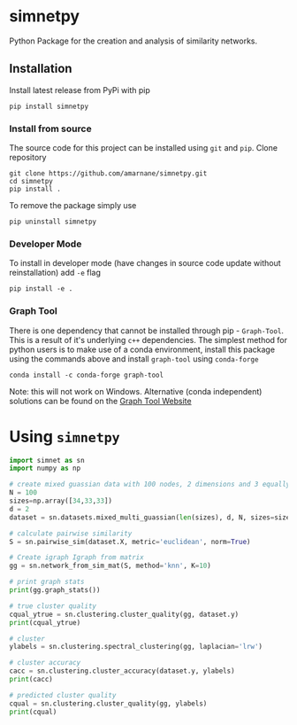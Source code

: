 # simnetpy

Python Package for the creation and analysis of similarity networks.

<!-- Project Organization
--------------------

    .
    ├── AUTHORS.md
    ├── LICENSE
    ├── README.md
    ├── notebooks
    └── src/simnet
        ├── clustering
        ├── datasets
        ├── graph
        ├── plotting
        ├── similarity
        └── utils 
-->


## Installation
Install latest release from PyPi with pip
```
pip install simnetpy
```

### Install from source
The source code for this project can be installed using `git` and `pip`. 
Clone repository 
```
git clone https://github.com/amarnane/simnetpy.git
cd simnetpy
pip install .
```

To remove the package simply use 
```
pip uninstall simnetpy
```

### Developer Mode
To install in developer mode (have changes in source code update without reinstallation) add `-e` flag
```
pip install -e .
```

### Graph Tool
There is one dependency that cannot be installed through pip - `Graph-Tool`. This is a result of it's underlying `c++` dependencies.
The simplest method for python users is to make use of a conda environment, install this package using the commands above and install `graph-tool` using `conda-forge`
```
conda install -c conda-forge graph-tool
```
Note: this will not work on Windows. Alternative (conda independent) solutions can be found on the [Graph Tool Website](https://git.skewed.de/count0/graph-tool/-/wikis/installation-instructions#installing-via-conda)

# Using `simnetpy`
```Python
import simnet as sn
import numpy as np

# create mixed guassian data with 100 nodes, 2 dimensions and 3 equally sized clusters.
N = 100
sizes=np.array([34,33,33])
d = 2
dataset = sn.datasets.mixed_multi_guassian(len(sizes), d, N, sizes=sizes)

# calculate pairwise similarity
S = sn.pairwise_sim(dataset.X, metric='euclidean', norm=True)

# Create igraph Igraph from matrix
gg = sn.network_from_sim_mat(S, method='knn', K=10)

# print graph stats
print(gg.graph_stats())

# true cluster quality
cqual_ytrue = sn.clustering.cluster_quality(gg, dataset.y)
print(cqual_ytrue)

# cluster
ylabels = sn.clustering.spectral_clustering(gg, laplacian='lrw')

# cluster accuracy
cacc = sn.clustering.cluster_accuracy(dataset.y, ylabels)
print(cacc)

# predicted cluster quality
cqual = sn.clustering.cluster_quality(gg, ylabels)
print(cqual)
```

